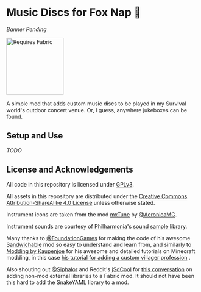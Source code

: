 # Music Discs for Fox Nap 🦊

_Banner Pending_

<img src="https://i.imgur.com/Ol1Tcf8.png" alt="Requires Fabric" width="150"/>


A simple mod that adds custom music discs to be played in my Survival world's outdoor concert venue.
Or, I guess,
anywhere jukeboxes can be found.

## Setup and Use

_TODO_

## License and Acknowledgements

All code in this repository is licensed under
[GPLv3](https://www.gnu.org/licenses/gpl-3.0.en.html).

All assets in this repository are distributed under the
[Creative Commons Attribution-ShareAlike 4.0 License](https://creativecommons.org/licenses/by-sa/4.0/)
unless
otherwise stated.

Instrument icons are taken from the mod [mxTune](https://github.com/AeronicaMC/mxTune)
by [@AeronicaMC](https://github.com/AeronicaMC).

Instrument sounds are courtesy of [Philharmonia](https://philharmonia.co.uk)'s
[sound sample library](https://philharmonia.co.uk/resources/sound-samples/).

Many thanks to [@FoundationGames](https://github.com/FoundationGames) for making the code of
his awesome [Sandwichable](https://github.com/FoundationGames/Sandwichable) mod so easy to
understand and learn from, and similarly to
[Modding by Kaupenjoe](https://www.youtube.com/c/TKaupenjoe) for his awesome and detailed
tutorials on Minecraft modding, in this case
[his tutorial for adding a custom villager profession](https://gist.github.com/Kaupenjoe/237846a971fdd254c7da9639c85e65c1)
.

Also shouting out [@Siphalor](https://github.com/Siphalor) and Reddit's
[jSdCool](https://www.reddit.com/user/jSdCool/) for
[this conversation](https://www.reddit.com/r/fabricmc/comments/mkumx8/comment/gticqn2/) on adding
non-mod external libraries to a Fabric mod. It should not have been this hard to add the SnakeYAML
library to a mod.